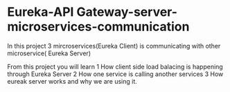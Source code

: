 # Eureka-API Gateway-server-microservices-communication
In this project 3 mircroservices(Eureka Client) is communicating with other microservice( Eureka Server)

From this project you will learn
 1 How client side load balacing is happening through Eureka Server
 2 How one service is calling another services
 3 How eureak server works and why we are using it.
